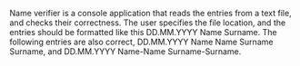 

Name verifier is a console application that reads the entries from a text file, and checks their correctness. The user specifies the file location, and the entries should be formatted like this DD.MM.YYYY Name Surname. The following entries are also correct, DD.MM.YYYY Name Name Surname Surname, and DD.MM.YYYY Name-Name Surname-Surname.
